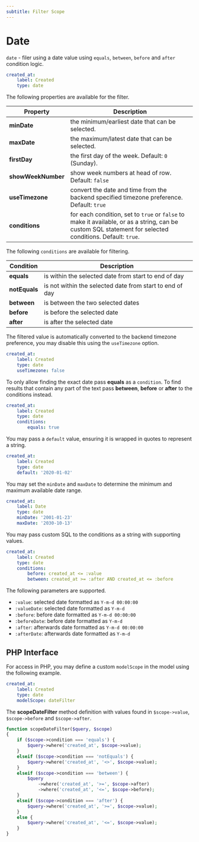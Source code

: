 ```yaml
---
subtitle: Filter Scope
---
```

# Date

`date` - filer using a date value using `equals`, `between`, `before` and `after` condition logic.

```yaml
created_at:
    label: Created
    type: date
```

The following properties are available for the filter.

Property | Description
------------- | -------------
**minDate** | the minimum/earliest date that can be selected.
**maxDate** | the maximum/latest date that can be selected.
**firstDay** | the first day of the week. Default: `0` (Sunday).
**showWeekNumber** | show week numbers at head of row. Default: `false`
**useTimezone** | convert the date and time from the backend specified timezone preference. Default: `true`
**conditions** | for each condition, set to `true` or `false` to make it available, or as a string, can be custom SQL statement for selected conditions. Default: `true`.

The following `conditions` are available for filtering.

Condition | Description
------------- | -------------
**equals** | is within the selected date from start to end of day
**notEquals** | is not within the selected date from start to end of day
**between** | is between the two selected dates
**before** | is before the selected date
**after** | is after the selected date

The filtered value is automatically converted to the backend timezone preference, you may disable this using the `useTimezone` option.

```yaml
created_at:
    label: Created
    type: date
    useTimezone: false
```

To only allow finding the exact date pass **equals** as a `condition`. To find results that contain any part of the text pass **between**, **before** or **after** to the conditions instead.

```yaml
created_at:
    label: Created
    type: date
    conditions:
        equals: true
```

You may pass a `default` value, ensuring it is wrapped in quotes to represent a string.

```yaml
created_at:
    label: Created
    type: date
    default: '2020-01-02'
```

You may set the `minDate` and `maxDate` to determine the minimum and maximum available date range.

```yaml
created_at:
    label: Date
    type: date
    minDate: '2001-01-23'
    maxDate: '2030-10-13'
```

You may pass custom SQL to the conditions as a string with supporting values.

```yaml
created_at:
    label: Created
    type: date
    conditions:
        before: created_at <= :value
        between: created_at >= :after AND created_at <= :before
```

The following parameters are supported.

- `:value`: selected date formatted as `Y-m-d 00:00:00`
- `:valueDate`: selected date formatted as `Y-m-d`
- `:before`: before date formatted as `Y-m-d 00:00:00`
- `:beforeDate`: before date formatted as `Y-m-d`
- `:after`: afterwards date formatted as `Y-m-d 00:00:00`
- `:afterDate`: afterwards date formatted as `Y-m-d`

## PHP Interface

For access in PHP, you may define a custom `modelScope` in the model using the following example.

```yaml
created_at:
    label: Created
    type: date
    modelScope: dateFilter
```

The **scopeDateFilter** method definition with values found in `$scope->value`, `$scope->before` and `$scope->after`.

```php
function scopeDateFilter($query, $scope)
{
    if ($scope->condition === 'equals') {
        $query->where('created_at', $scope->value);
    }
    elseif ($scope->condition === 'notEquals') {
        $query->where('created_at', '<>', $scope->value);
    }
    elseif ($scope->condition === 'between') {
        $query
            ->where('created_at', '>=', $scope->after)
            ->where('created_at', '<=', $scope->before);
    }
    elseif ($scope->condition === 'after') {
        $query->where('created_at', '>=', $scope->value);
    }
    else {
        $query->where('created_at', '<=', $scope->value);
    }
}
```
